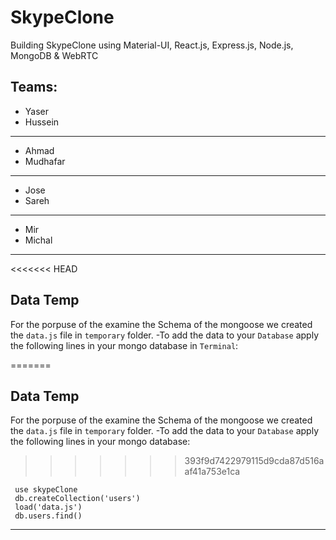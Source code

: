 # SkypeClone
Building SkypeClone using Material-UI, React.js, Express.js, Node.js, MongoDB &amp; WebRTC
## Teams:
- Yaser
- Hussein
---
- Ahmad
- Mudhafar
---
- Jose
- Sareh
---
- Mir
- Michal
---
<<<<<<< HEAD

## Data Temp
 For the porpuse of the examine the Schema of the mongoose we created the `data.js` file in `temporary` folder.
 -To add the data to your ``Database`` apply the following lines in your mongo database in `Terminal`:

=======
## Data Temp
 For the porpuse of the examine the Schema of the mongoose we created the `data.js` file in `temporary` folder.
 -To add the data to your ``Database`` apply the following lines in your mongo database:
>>>>>>> 393f9d7422979115d9cda87d516aaf41a753e1ca
  ````
   use skypeClone
   db.createCollection('users')
   load('data.js')
   db.users.find()
  ````
 ---
